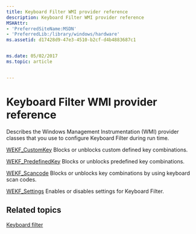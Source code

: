 ```yaml
---
title: Keyboard Filter WMI provider reference
description: Keyboard Filter WMI provider reference
MSHAttr:
- 'PreferredSiteName:MSDN'
- 'PreferredLib:/library/windows/hardware'
ms.assetid: d17428d9-47e3-4510-b2cf-d4b4883687c1


ms.date: 05/02/2017
ms.topic: article


---
```

# Keyboard Filter WMI provider reference

Describes the Windows Management Instrumentation (WMI) provider classes that you use to configure Keyboard Filter during run time.

<a href="" id="wekf-customkey"></a>[WEKF\_CustomKey](wekf-customkey.md)
Blocks or unblocks custom defined key combinations.

<a href="" id="wekf-predefinedkey"></a>[WEKF\_PredefinedKey](wekf-predefinedkey.md)
Blocks or unblocks predefined key combinations.

<a href="" id="wekf-scancode"></a>[WEKF\_Scancode](wekf-scancode.md)
Blocks or unblocks key combinations by using keyboard scan codes.

<a href="" id="wekf-settings"></a>[WEKF\_Settings](wekf-settings.md)
Enables or disables settings for Keyboard Filter.

## Related topics

[Keyboard filter](keyboardfilter.md)
